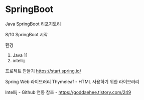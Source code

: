 # SpringBoot
Java SpringBoot 리포지토리


8/10
SpringBoot 시작

환경
1. Java 11
2. intellij

프로젝트 만들기
https://start.spring.io/


Spring Web 라이브러리
Thymeleaf - HTML 사용하기 위한 라이브러리

Intellij - Github 연동
참조 - https://goddaehee.tistory.com/249



